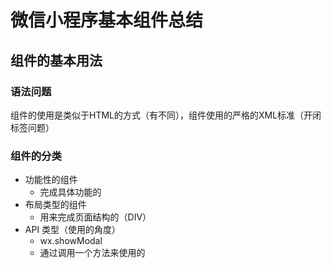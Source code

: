 # 微信小程序基本组件总结

## 组件的基本用法

### 语法问题

组件的使用是类似于HTML的方式（有不同），组件使用的严格的XML标准（开闭标签问题）



### 组件的分类

- 功能性的组件
  - 完成具体功能的
- 布局类型的组件
  - 用来完成页面结构的（DIV）
- API 类型（使用的角度）
  - wx.showModal
  - 通过调用一个方法来使用的

